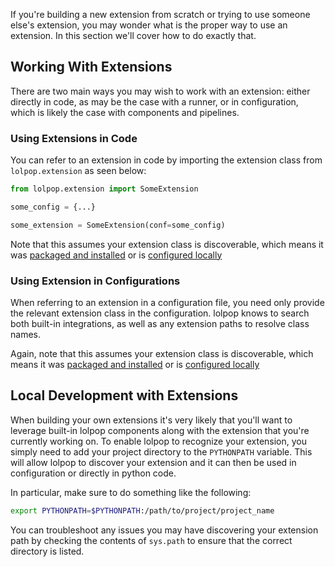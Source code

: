 
If you're building a new extension from scratch or trying to use someone else's extension, you may wonder what is the proper way to use an extension. In this section we'll cover how to do exactly that. 

## Working With Extensions

There are two main ways you may wish to work with an extension: either directly in code, as may be the case with a runner, or in configuration, which is likely the case with components and pipelines. 

### Using Extensions in Code 

You can refer to an extension in code by importing the extension class from `lolpop.extension` as seen below: 

```python
from lolpop.extension import SomeExtension

some_config = {...}

some_extension = SomeExtension(conf=some_config)
```

Note that this assumes your extension class is discoverable, which means it was [packaged and installed](packaging_extensions.md) or is [configured locally](using_extensions.md#local-development-with-extensions)


### Using Extension in Configurations

When referring to an extension in a configuration file, you need only provide the relevant extension class in the configuration. lolpop knows to search both built-in integrations, as well as any extension paths to resolve class names. 

Again, note that this assumes your extension class is discoverable, which means it was [packaged and installed](packaging_extensions.md) or is [configured locally](using_extensions.md#local-development-with-extensions)

## Local Development with Extensions

When building your own extensions it's very likely that you'll want to leverage built-in lolpop components along with the extension that you're currently working on. To enable lolpop to recognize your extension, you simply need to add your project directory to the `PYTHONPATH` variable. This will allow lolpop to discover your extension and it can then be used in configuration or directly in python code. 

In particular, make sure to do something like the following: 

```bash 
export PYTHONPATH=$PYTHONPATH:/path/to/project/project_name
```

You can troubleshoot any issues you may have discovering your extension path by checking the contents of `sys.path` to ensure that the correct directory is listed.

